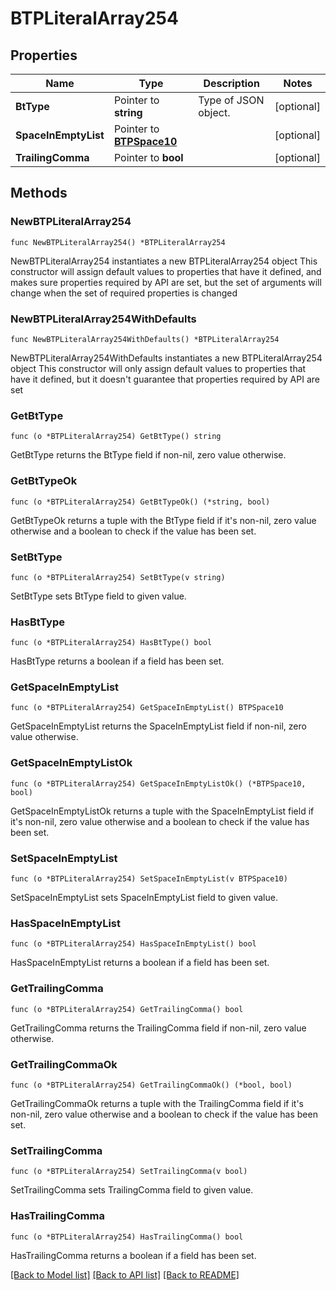 # BTPLiteralArray254

## Properties

Name | Type | Description | Notes
------------ | ------------- | ------------- | -------------
**BtType** | Pointer to **string** | Type of JSON object. | [optional] 
**SpaceInEmptyList** | Pointer to [**BTPSpace10**](BTPSpace10.md) |  | [optional] 
**TrailingComma** | Pointer to **bool** |  | [optional] 

## Methods

### NewBTPLiteralArray254

`func NewBTPLiteralArray254() *BTPLiteralArray254`

NewBTPLiteralArray254 instantiates a new BTPLiteralArray254 object
This constructor will assign default values to properties that have it defined,
and makes sure properties required by API are set, but the set of arguments
will change when the set of required properties is changed

### NewBTPLiteralArray254WithDefaults

`func NewBTPLiteralArray254WithDefaults() *BTPLiteralArray254`

NewBTPLiteralArray254WithDefaults instantiates a new BTPLiteralArray254 object
This constructor will only assign default values to properties that have it defined,
but it doesn't guarantee that properties required by API are set

### GetBtType

`func (o *BTPLiteralArray254) GetBtType() string`

GetBtType returns the BtType field if non-nil, zero value otherwise.

### GetBtTypeOk

`func (o *BTPLiteralArray254) GetBtTypeOk() (*string, bool)`

GetBtTypeOk returns a tuple with the BtType field if it's non-nil, zero value otherwise
and a boolean to check if the value has been set.

### SetBtType

`func (o *BTPLiteralArray254) SetBtType(v string)`

SetBtType sets BtType field to given value.

### HasBtType

`func (o *BTPLiteralArray254) HasBtType() bool`

HasBtType returns a boolean if a field has been set.

### GetSpaceInEmptyList

`func (o *BTPLiteralArray254) GetSpaceInEmptyList() BTPSpace10`

GetSpaceInEmptyList returns the SpaceInEmptyList field if non-nil, zero value otherwise.

### GetSpaceInEmptyListOk

`func (o *BTPLiteralArray254) GetSpaceInEmptyListOk() (*BTPSpace10, bool)`

GetSpaceInEmptyListOk returns a tuple with the SpaceInEmptyList field if it's non-nil, zero value otherwise
and a boolean to check if the value has been set.

### SetSpaceInEmptyList

`func (o *BTPLiteralArray254) SetSpaceInEmptyList(v BTPSpace10)`

SetSpaceInEmptyList sets SpaceInEmptyList field to given value.

### HasSpaceInEmptyList

`func (o *BTPLiteralArray254) HasSpaceInEmptyList() bool`

HasSpaceInEmptyList returns a boolean if a field has been set.

### GetTrailingComma

`func (o *BTPLiteralArray254) GetTrailingComma() bool`

GetTrailingComma returns the TrailingComma field if non-nil, zero value otherwise.

### GetTrailingCommaOk

`func (o *BTPLiteralArray254) GetTrailingCommaOk() (*bool, bool)`

GetTrailingCommaOk returns a tuple with the TrailingComma field if it's non-nil, zero value otherwise
and a boolean to check if the value has been set.

### SetTrailingComma

`func (o *BTPLiteralArray254) SetTrailingComma(v bool)`

SetTrailingComma sets TrailingComma field to given value.

### HasTrailingComma

`func (o *BTPLiteralArray254) HasTrailingComma() bool`

HasTrailingComma returns a boolean if a field has been set.


[[Back to Model list]](../README.md#documentation-for-models) [[Back to API list]](../README.md#documentation-for-api-endpoints) [[Back to README]](../README.md)


